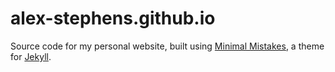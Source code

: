# alex-stephens.github.io

Source code for my personal website, built using [Minimal Mistakes](https://mademistakes.com/work/minimal-mistakes-jekyll-theme/), a theme for [Jekyll](https://jekyllrb.com/).
